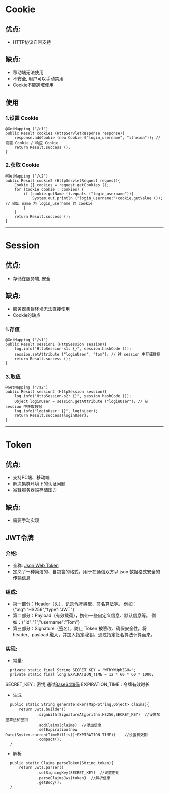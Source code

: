 # Cookie
## 优点:
  - HTTP协议自带支持
## 缺点:
  - 移动端无法使用
  - 不安全, 用户可以手动禁用
  - Cookie不能跨域使用
## 使用
### 1.设置 Cookie
```
@GetMapping ("/c1")
public Result cookie1 (HttpServletResponse response){
    response.addCookie (new Cookie ("login_username", "itheima")); // 设置 Cookie / 响应 Cookie
    return Result.success ();
}
```
### 2.获取 Cookie
```
@GetMapping ("/c2")
public Result cookie2 (HttpServletRequest request){
    Cookie [] cookies = request.getCookies ();
    for (Cookie cookie : cookies) {
        if (cookie.getName ().equals ("login_username")){
            System.out.println ("login_username:"+cookie.getValue ()); // 输出 name 为 login_username 的 cookie
        }
    }
    return Result.success ();
}
```
***
# Session
## 优点:
  - 存储在服务端, 安全
## 缺点:
  - 服务器集群环境无法直接使用
  - Cookie的缺点
### 1.存值
```
@GetMapping ("/s1")
public Result session1 (HttpSession session){
    log.info("HttpSession-s1: {}", session.hashCode ());
    session.setAttribute ("loginUser", "tom"); // 往 session 中存储数据
    return Result.success ();
}
```
### 3.取值
```
@GetMapping ("/s2")
public Result session2 (HttpSession session){
    log.info("HttpSession-s2: {}", session.hashCode ());
    Object loginUser = session.getAttribute ("loginUser"); // 从 session 中获取数据
    log.info("loginUser: {}", loginUser);
    return Result.success(loginUser);
}
```
***
# Token
## 优点:
  - 支持PC端、移动端
  - 解决集群环境下的认证问题
  - 减轻服务器端存储压力
## 缺点:
  - 需要手动实现
## JWT令牌
### 介绍:
  - 全称: [Json Web Token](https://jwt.io/)
  - 定义了一种简洁的、自包含的格式，用于在通信双方以 json 数据格式安全的传输信息
### 组成:
  - 第一部分：Header（头），记录令牌类型、签名算法等。 例如：{"alg":"HS256","type":"JWT"}
  - 第二部分：Payload（有效载荷），携带一些自定义信息、默认信息等。 例如：{"id":"1","username":"Tom"}
  - 第三部分：Signature（签名），防止 Token 被篡改、确保安全性。将 header、payload 融入，并加入指定秘钥，通过指定签名算法计算而来。
### 实现:
  - 常量:
  ```
    private static final String SECRET_KEY = "WFhYWUphZGU=";
    private static final long EXPIRATION_TIME = 12 * 60 * 60 * 1000;
  ```
  SECRET_KEY : 密钥,通过[Base64编码](https://base64.us/)
  EXPIRATION_TIME : 令牌有效时长
  - 生成
  ```
    public static String generateToken(Map<String,Object> claims){
        return Jwts.builder()
                .signWith(SignatureAlgorithm.HS256,SECRET_KEY)  //设置加密算法和密钥
                .addClaims(claims)  //添加信息
                .setExpiration(new Date(System.currentTimeMillis()+EXPIRATION_TIME))    //设置有效期
                .compact();
    }
  ```
  - 解析
  ```
    public static Claims parseToken(String token){
        return Jwts.parser()
                .setSigningKey(SECRET_KEY)  //设置密钥
                .parseClaimsJws(token)  //解析信息
                .getBody();
    }
  ```